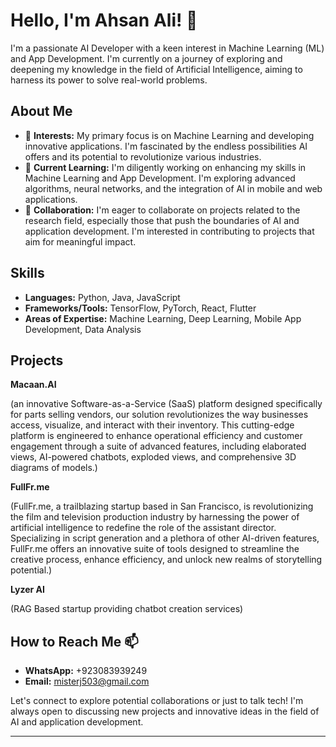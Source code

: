 # Hello, I'm Ahsan Ali! 👋

I'm a passionate AI Developer with a keen interest in Machine Learning (ML) and App Development. I'm currently on a journey of exploring and deepening my knowledge in the field of Artificial Intelligence, aiming to harness its power to solve real-world problems.

## About Me

- 👀 **Interests:** My primary focus is on Machine Learning and developing innovative applications. I'm fascinated by the endless possibilities AI offers and its potential to revolutionize various industries.
- 🌱 **Current Learning:** I'm diligently working on enhancing my skills in Machine Learning and App Development. I'm exploring advanced algorithms, neural networks, and the integration of AI in mobile and web applications.
- 💞️ **Collaboration:** I'm eager to collaborate on projects related to the research field, especially those that push the boundaries of AI and application development. I'm interested in contributing to projects that aim for meaningful impact.

## Skills

- **Languages:** Python, Java, JavaScript
- **Frameworks/Tools:** TensorFlow, PyTorch, React, Flutter
- **Areas of Expertise:** Machine Learning, Deep Learning, Mobile App Development, Data Analysis

## Projects

**Macaan.AI** 

(an innovative Software-as-a-Service (SaaS) platform designed specifically for parts selling vendors, our solution revolutionizes the way businesses access, visualize, and interact with their inventory. This cutting-edge platform is engineered to enhance operational efficiency and customer engagement through a suite of advanced features, including elaborated views, AI-powered chatbots, exploded views, and comprehensive 3D diagrams of models.)

**FullFr.me** 

(FullFr.me, a trailblazing startup based in San Francisco, is revolutionizing the film and television production industry by harnessing the power of artificial intelligence to redefine the role of the assistant director. Specializing in script generation and a plethora of other AI-driven features, FullFr.me offers an innovative suite of tools designed to streamline the creative process, enhance efficiency, and unlock new realms of storytelling potential.)

**Lyzer AI** 

(RAG Based startup providing chatbot creation services) 

## How to Reach Me 📫

- **WhatsApp:** +923083939249
- **Email:** misterj503@gmail.com

Let's connect to explore potential collaborations or just to talk tech! I'm always open to discussing new projects and innovative ideas in the field of AI and application development.

---
